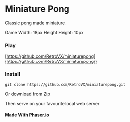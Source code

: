 # Miniature Pong

Classic pong made miniature. 

Game Width: 18px
Height Height: 10px

### Play

[https://github.com/RetroVX/miniaturepong](https://github.com/RetroVX/miniaturepong/)

### Install

```
git clone https://github.com/RetroVX/miniaturepong.git
```
Or download from Zip

Then serve on your favourite local web server


#### Made With [Phaser.io](https://phaser.io)